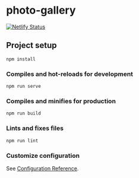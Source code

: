 # photo-gallery

[![Netlify Status](https://api.netlify.com/api/v1/badges/2f7df22d-fd2c-4a1f-9fea-a5b0d36fd849/deploy-status)](https://app.netlify.com/sites/photos-sea/deploys)

## Project setup
```
npm install
```

### Compiles and hot-reloads for development
```
npm run serve
```

### Compiles and minifies for production
```
npm run build
```

### Lints and fixes files
```
npm run lint
```

### Customize configuration
See [Configuration Reference](https://cli.vuejs.org/config/).
